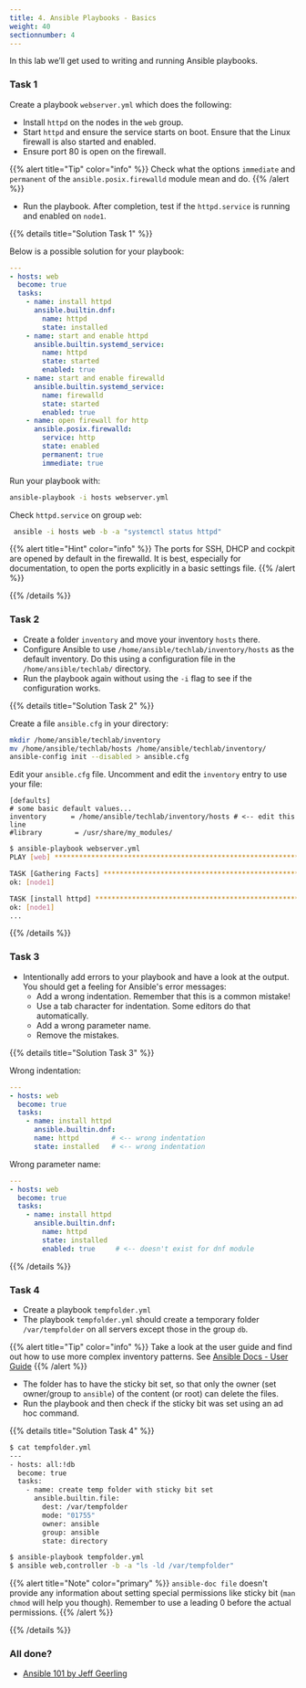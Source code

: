 ```yaml
---
title: 4. Ansible Playbooks - Basics
weight: 40
sectionnumber: 4
---
```


In this lab we’ll get used to writing and running Ansible playbooks.

### Task 1

Create a playbook `webserver.yml` which does the following:

* Install `httpd` on the nodes in the `web` group.
* Start `httpd` and ensure the service starts on boot. Ensure that the Linux firewall is also started and enabled.
* Ensure port 80 is open on the firewall.

{{% alert title="Tip" color="info" %}}
Check what the options `immediate` and `permanent` of the `ansible.posix.firewalld` module mean and do.
{{% /alert %}}

* Run the playbook. After completion, test if the `httpd.service` is running and enabled on `node1`.

{{% details title="Solution Task 1" %}}

Below is a possible solution for your playbook:

```yaml
---
- hosts: web
  become: true
  tasks:
    - name: install httpd
      ansible.builtin.dnf:
        name: httpd
        state: installed
    - name: start and enable httpd
      ansible.builtin.systemd_service:
        name: httpd
        state: started
        enabled: true
    - name: start and enable firewalld
      ansible.builtin.systemd_service:
        name: firewalld
        state: started
        enabled: true
    - name: open firewall for http
      ansible.posix.firewalld:
        service: http
        state: enabled
        permanent: true
        immediate: true
```

Run your playbook with:

```bash
ansible-playbook -i hosts webserver.yml
```

Check `httpd.service` on group `web`:

```bash
 ansible -i hosts web -b -a "systemctl status httpd"
```

{{% alert title="Hint" color="info" %}}
 The ports for SSH, DHCP and cockpit are opened by default in the firewalld.
 It is best, especially for documentation, to open the ports explicitly in a basic settings file.
{{% /alert %}}

{{% /details %}}

### Task 2

* Create a folder `inventory` and move your inventory `hosts` there.
* Configure Ansible to use `/home/ansible/techlab/inventory/hosts` as the default inventory.
Do this using a configuration file in the `/home/ansible/techlab/` directory.
* Run the playbook again without using the `-i` flag to see if the configuration works.

{{% details title="Solution Task 2" %}}

Create a file `ansible.cfg` in your directory:

```bash
mkdir /home/ansible/techlab/inventory
mv /home/ansible/techlab/hosts /home/ansible/techlab/inventory/
ansible-config init --disabled > ansible.cfg
```

Edit your `ansible.cfg` file. Uncomment and edit the `inventory` entry to use your file:

```
[defaults]
# some basic default values...
inventory      = /home/ansible/techlab/inventory/hosts # <-- edit this line
#library        = /usr/share/my_modules/
```

```bash
$ ansible-playbook webserver.yml
PLAY [web] ***********************************************************************

TASK [Gathering Facts] ***********************************************************
ok: [node1]

TASK [install httpd] *************************************************************
ok: [node1]
...
```
{{% /details %}}

### Task 3

* Intentionally add errors to your playbook and have a look at the output.
You should get a feeling for Ansible's error messages:
  * Add a wrong indentation. Remember that this is a common mistake!
  * Use a tab character for indentation. Some editors do that automatically.
  * Add a wrong parameter name.
  * Remove the mistakes.

{{% details title="Solution Task 3" %}}

Wrong indentation:

```yaml
---
- hosts: web
  become: true
  tasks:
    - name: install httpd
      ansible.builtin.dnf:
      name: httpd        # <-- wrong indentation
      state: installed   # <-- wrong indentation
```

Wrong parameter name:

```yaml
---
- hosts: web
  become: true
  tasks:
    - name: install httpd
      ansible.builtin.dnf:
        name: httpd
        state: installed
        enabled: true     # <-- doesn't exist for dnf module
```

{{% /details %}}

### Task 4

* Create a playbook `tempfolder.yml`
* The playbook `tempfolder.yml` should create a temporary folder `/var/tempfolder` on all servers
except those in the group `db`.

{{% alert title="Tip" color="info" %}}
 Take a look at the user guide and find out how to use more complex inventory patterns.
 See [Ansible Docs - User Guide](https://docs.ansible.com/ansible/latest/user_guide/intro_patterns.html#common-patterns)
{{% /alert %}}

* The folder has to have the sticky bit set, so that only the owner (set owner/group to `ansible`) of the
content (or root) can delete the files.
* Run the playbook and then check if the sticky bit was set using an ad hoc command.

{{% details title="Solution Task 4" %}}
```bash
$ cat tempfolder.yml
---
- hosts: all:!db
  become: true
  tasks:
    - name: create temp folder with sticky bit set
      ansible.builtin.file:
        dest: /var/tempfolder
        mode: "01755"
        owner: ansible
        group: ansible
        state: directory

$ ansible-playbook tempfolder.yml
$ ansible web,controller -b -a "ls -ld /var/tempfolder"
```
{{% alert title="Note" color="primary" %}}
 `ansible-doc file` doesn't provide any information about setting special permissions like sticky bit
 (`man chmod` will help you though). Remember to use a leading 0 before the actual permissions.
{{% /alert %}}

{{% /details %}}

### All done?

* [Ansible 101 by Jeff Geerling](https://www.youtube.com/watch?v=goclfp6a2IQ&list=PL2_OBreMn7FqZkvMYt6ATmgC0KAGGJNAN)
